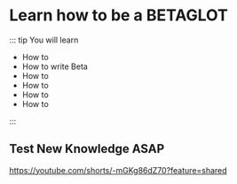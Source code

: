 # Learn how to be a BETAGLOT

::: tip You will learn

- How to
- How to write Beta
- How to
- How to
- How to
- How to

:::

## Test New Knowledge ASAP

<https://youtube.com/shorts/-mGKg86dZ70?feature=shared>